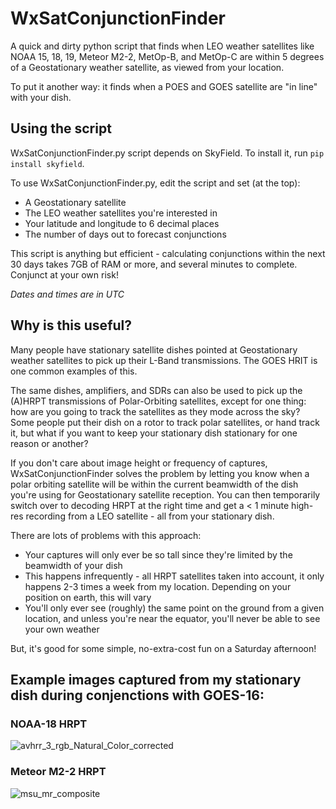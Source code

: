 # WxSatConjunctionFinder
A quick and dirty python script that finds when LEO weather satellites like NOAA 15, 18, 19, Meteor M2-2, MetOp-B, and MetOp-C are within 5 degrees of a Geostationary weather satellite, as viewed from your location.

To put it another way: it finds when a POES and GOES satellite are "in line" with your dish.

## Using the script
WxSatConjunctionFinder.py script depends on SkyField. To install it, run `pip install skyfield`.

To use WxSatConjunctionFinder.py, edit the script and set (at the top): 

- A Geostationary satellite
- The LEO weather satellites you're interested in
- Your latitude and longitude to 6 decimal places
- The number of days out to forecast conjunctions

This script is anything but efficient - calculating conjunctions within the next 30 days takes 7GB of RAM or more, and several minutes to complete. Conjunct at your own risk!

*Dates and times are in UTC*

## Why is this useful?
Many people have stationary satellite dishes pointed at Geostationary weather satellites to pick up their L-Band transmissions. The GOES HRIT is one common examples of this.

The same dishes, amplifiers, and SDRs can also be used to pick up the (A)HRPT transmissions of Polar-Orbiting satellites, except for one thing: how are you going to track the satellites as they mode across the sky? Some people put their dish on a rotor to track polar satellites, or hand track it, but what if you want to keep your stationary dish stationary for one reason or another?

If you don't care about image height or frequency of captures, WxSatConjunctionFinder solves the problem by letting you know when a polar orbiting satellite will be within the current beamwidth of the dish you're using for Geostationary satellite reception. You can then temporarily switch over to decoding HRPT at the right time and get a < 1 minute high-res recording from a LEO satellite - all from your stationary dish.

There are lots of problems with this approach:
- Your captures will only ever be so tall since they're limited by the beamwidth of your dish
- This happens infrequently - all HRPT satellites taken into account, it only happens 2-3 times a week from my location. Depending on your position on earth, this will vary
- You'll only ever see (roughly) the same point on the ground from a given location, and unless you're near the equator, you'll never be able to see your own weather

But, it's good for some simple, no-extra-cost fun on a Saturday afternoon!

## Example images captured from my stationary dish during conjenctions with GOES-16:

### NOAA-18 HRPT
![avhrr_3_rgb_Natural_Color_corrected](https://user-images.githubusercontent.com/24253715/215290038-b0a23c2f-c899-4b56-a928-272b5f16337c.png)

### Meteor M2-2 HRPT
![msu_mr_composite](https://user-images.githubusercontent.com/24253715/215290073-d4cfdad6-474f-40b4-a7ae-a9e71ea309a0.png)
